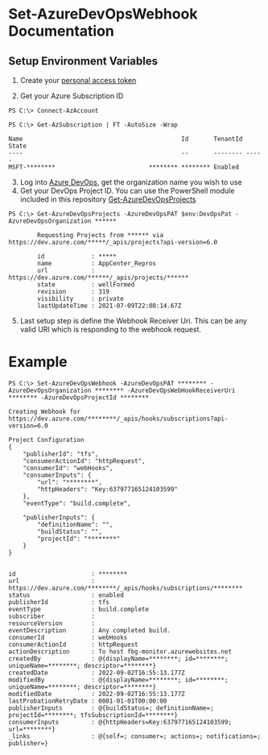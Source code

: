 # Set-AzureDevOpsWebhook Documentation

## Setup Environment Variables

1. Create your [personal access token](https://docs.microsoft.com/en-us/azure/devops/organizations/accounts/use-personal-access-tokens-to-authenticate?view=azure-devops&tabs=Windows)

2. Get your Azure Subscription ID
```
PS C:\> Connect-AzAccount  

PS C:\> Get-AzSubscription | FT -AutoSize -Wrap

Name                                            Id       TenantId State  
----                                            --       -------- -----
MSFT-********                          ******** ******** Enabled
```

3. Log into [Azure DevOps](https://dev.azure.com/), get the organization name you wish to use
4. Get your DevOps Project ID. You can use the PowerShell module included in this repository [Get-AzureDevOpsProjects](/azureDevOps/Get-AzureDevOpsProjects.psm1)

```
PS C:\> Get-AzureDevOpsProjects -AzureDevOpsPAT $env:DevOpsPat -AzureDevOpsOrganization ******
  
        Requesting Projects from ****** via https://dev.azure.com/*****/_apis/projects?api-version=6.0

        id             : *****
        name           : AppCenter_Repros
        url            : https://dev.azure.com/******/_apis/projects/******
        state          : wellFormed
        revision       : 319
        visibility     : private
        lastUpdateTime : 2021-07-09T22:08:14.67Z
```
5. Last setup step is define the Webhook Receiver Uri. This can be any valid URI which is responding to the webhook request. 

# Example

```
PS C:\> Set-AzureDevOpsWebhook -AzureDevOpsPAT ******** -AzureDevOpsOrganization ******** -AzureDevOpsWebHookReceiverUri ******** -AzureDevOpsProjectId ********

Creating Webhook for https://dev.azure.com/********/_apis/hooks/subscriptions?api-version=6.0

Project Configuration
{
    "publisherId": "tfs",
    "consumerActionId": "httpRequest",
    "consumerId": "webHooks",
    "consumerInputs": {
        "url": "********",
        "httpHeaders": "Key:637977165124103599"
    },
    "eventType": "build.complete",

    "publisherInputs": {
        "definitionName": "",
        "buildStatus": "",
        "projectId": "********"
    }
}


id                     : ********
url                    : https://dev.azure.com/********/_apis/hooks/subscriptions/********
status                 : enabled
publisherId            : tfs
eventType              : build.complete
subscriber             :
resourceVersion        :
eventDescription       : Any completed build.
consumerId             : webHooks
consumerActionId       : httpRequest
actionDescription      : To host fbg-monitor.azurewebsites.net
createdBy              : @{displayName=********; id=********; uniqueName=********; descriptor=********}
createdDate            : 2022-09-02T16:55:13.177Z
modifiedBy             : @{displayName=********; id=********; uniqueName=********; descriptor=********}
modifiedDate           : 2022-09-02T16:55:13.177Z
lastProbationRetryDate : 0001-01-01T00:00:00
publisherInputs        : @{buildStatus=; definitionName=; projectId=********; tfsSubscriptionId=********}
consumerInputs         : @{httpHeaders=Key:637977165124103599; url=********}
_links                 : @{self=; consumer=; actions=; notifications=; publisher=}

```
